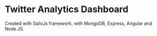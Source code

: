 # Twitter Analytics Dashboard

Created with SailsJs framework, with MongoDB, Express, Angular and Node.JS.